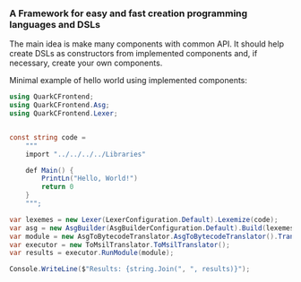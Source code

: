 ### A Framework for easy and fast creation programming languages and DSLs
The main idea is make many components with common API. It should help create DSLs as constructors from implemented components and, if necessary, create your own components.

Minimal example of hello world using implemented components:

```C#
using QuarkCFrontend;
using QuarkCFrontend.Asg;
using QuarkCFrontend.Lexer;


const string code =
    """
    import "../../../../Libraries"

    def Main() {
        PrintLn("Hello, World!")
        return 0
    }
    """;

var lexemes = new Lexer(LexerConfiguration.Default).Lexemize(code);
var asg = new AsgBuilder(AsgBuilderConfiguration.Default).Build(lexemes);
var module = new AsgToBytecodeTranslator.AsgToBytecodeTranslator().Translate(asg);
var executor = new ToMsilTranslator.ToMsilTranslator();
var results = executor.RunModule(module);

Console.WriteLine($"Results: {string.Join(", ", results)}");
```
